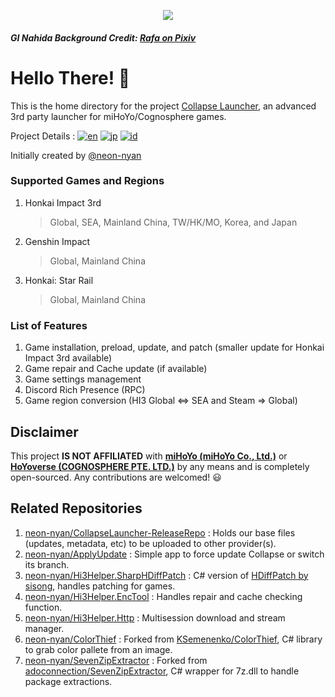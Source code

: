 <p align="center">
  <img src="https://raw.githubusercontent.com/neon-nyan/CollapseLauncher-Page/main/images/NewBannerv2_color.webp"/>
</p>

##### GI Nahida Background Credit: [Rafa on Pixiv](https://www.pixiv.net/en/users/3970196)

# Hello There! 👋

This is the home directory for the project [Collapse Launcher](https://github.com/CollapseLauncher/Collapse), an advanced 3rd party launcher for miHoYo/Cognosphere games.

Project Details : [![en](https://img.shields.io/badge/README-English-blue.svg)](https://github.com/CollapseLauncher/Collapse/blob/main/README.md) [![jp](https://img.shields.io/badge/README-Japanese_日本語-white.svg)](https://github.com/neon-nyan/Collapse/blob/main/README.ja-jp.md) [![id](https://img.shields.io/badge/README-Bahasa_Indonesia-red.svg)](https://github.com/neon-nyan/Collapse/blob/main/README.id-id.md)

Initially created by [@neon-nyan](https://github.com/neon-nyan/)

### Supported Games and Regions
1. Honkai Impact 3rd
    > Global, SEA, Mainland China, TW/HK/MO, Korea, and Japan
2. Genshin Impact
    > Global, Mainland China
3. Honkai: Star Rail
    > Global, Mainland China

### List of Features
1. Game installation, preload, update, and patch (smaller update for Honkai Impact 3rd available)
2. Game repair and Cache update (if available)
3. Game settings management
4. Discord Rich Presence (RPC)
5. Game region conversion (HI3 Global <=> SEA and Steam => Global)

## Disclaimer
This project **IS NOT AFFILIATED** with [**miHoYo (miHoYo Co., Ltd.)**](https://www.mihoyo.com/) or [**HoYoverse (COGNOSPHERE PTE. LTD.)**](https://www.hoyoverse.com/en-us) by any means and is completely open-sourced. Any contributions are welcomed! 😃

## Related Repositories
1. [neon-nyan/CollapseLauncher-ReleaseRepo](https://github.com/neon-nyan/CollapseLauncher-ReleaseRepo) : Holds our base files (updates, metadata, etc) to be uploaded to other provider(s).
2. [neon-nyan/ApplyUpdate](https://github.com/neon-nyan/ApplyUpdate)     : Simple app to force update Collapse or switch its branch.
3. [neon-nyan/Hi3Helper.SharpHDiffPatch](https://github.com/neon-nyan/Hi3Helper.SharpHDiffPatch) : C# version of [HDiffPatch by sisong](https://github.com/sisong/HDiffPatch), handles patching for games.
4. [neon-nyan/Hi3Helper.EncTool](https://github.com/neon-nyan/Hi3Helper.EncTool) : Handles repair and cache checking function.
5. [neon-nyan/Hi3Helper.Http](https://github.com/neon-nyan/Hi3Helper.Http) : Multisession download and stream manager.
6. [neon-nyan/ColorThief](https://github.com/neon-nyan/ColorThief) : Forked from [KSemenenko/ColorThief](https://github.com/KSemenenko/ColorThief), C# library to grab color pallete from an image.
7. [neon-nyan/SevenZipExtractor](https://github.com/neon-nyan/SevenZipExtractor) : Forked from [adoconnection/SevenZipExtractor](https://github.com/adoconnection/SevenZipExtractor), C# wrapper for 7z.dll to handle package extractions.
